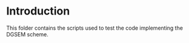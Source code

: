 # Introduction
This folder contains the scripts used to test the code implementing the DGSEM scheme.

